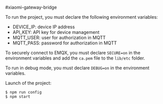 #xiaomi-gateway-bridge

To run the project, you must declare the following environment variables:
- DEVICE_IP: device IP address
- API_KEY: API key for device management
- MQTT_USER: user for authorization in MQTT
- MQTT_PASS: password for authorization in MQTT

To securely connect to EMQX, you must declare `SECURE=on` in the environment variables and add the `ca.pem` file to the `lib/etc` folder.

To run in debug mode, you must declare `DEBUG=on` in the environment variables.

Launch of the project:
```
$ npm run config
$ npm start
```